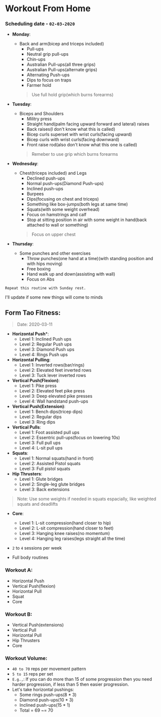 # Workout From Home

### Scheduling date - `02-03-2020`

* **Monday**:
	- Back and arm(bicep and triceps included)
		* Pull-ups
		* Neutral grip pull-ups
		* Chin-ups
		* Australian Pull-ups(all three grips)
		* Australian Pull-ups(alternate grips)
		* Alternating Push-ups
		* Dips to focus on traps
		* Farmer hold
		> Use full hold grip(which burns forearms)

* **Tuesday**:
	- Biceps and Shoulders
		* Militry press
		* Straight hand(palm facing upward forward and lateral) raises
		* Back raises(I don't know what this is called)
		* Bicep curls superset with wrist curls(facing upward)
		* Bicep curls with wrist curls(facing downward)
		* Front raise rod(also don't know what this one is called)
		> Remeber to use grip which burns forearms

* **Wednesday**:
	- Chest(triceps included) and Legs
		* Declined push-ups
		* Normal push-ups(Diamond Push-ups)
		* Inclined push-ups
		* Burpees
		* Dips(focusing on chest and triceps)
		* Something like box-jumps(both legs at same time)
		* Squats(with some weight overhead)
		* Focus on hamstrings and calf
		* Stop at sitting position in air with some weight in hand(back attached to wall or something)
		> Focus on upper chest

* **Thursday**:
	- Some punches and other exercises
		* Throw punches(one hand at a time)(with standing position and with hips moving)
		* Free boxing
		* Hand walk up and down(assisting with wall)
		* Focus on Abs

`Repeat this routine with Sunday rest.`

I'll update if some new things will come to minds

## Form Tao Fitness:
> Date: 2020-03-11

* **Horizontal Push***:
	- Level 1: Inclined Push ups
	- Level 2: Regular Push ups
	- Level 3: Diamond Push ups
	- Level 4: Rings Push ups
* **Horizontal Pulling**:
	- Level 1: Inverted rows(bar/rings)
	- Level 2: Elevated feet inverted rows
	- Level 3: Tuck lever inverted rows
* **Vertical Push(Flexion)**:
	- Level 1: Pike press
	- Level 2: Elevated feet pike press
	- Level 3: Deep elevated pike presses
	- Level 4: Wall handstand push-ups
* **Vertical Push(Extension)**:
	- Level 1: Bench dips(tricep dips)
	- Level 2: Regular dips
	- Level 3: Ring dips
* **Vertical Pulls**:
	- Level 1: Foot assisted pull ups
	- Level 2: Essentric pull-ups(focus on lowering 10s)
	- Level 3: Full pull ups
	- Level 4: L-sit pull ups
* **Squats**:
	- Level 1: Normal squats(hand in front)
	- Level 2: Assisted Pistol squats
	- Level 3: Full pistol squats
* **Hip Thrusters**:
	- Level 1: Glute bridges
	- Level 2: Single-leg glute bridges
	- Level 3: Back extensions
> Note: Use some weights if needed in squats espacially, like weighted squats and deadlifts
* **Core**:
	- Level 1: L-sit compression(hand closer to hip)
	- Level 2: L-sit compression(hand closer to feet)
	- Level 3: Hanging knee raises(no momentum)
	- Level 4: Hanging leg raises(legs straight all the time)

* `2` to `4` sessions per week
* Full body routines

### Workout A:
* Horizontal Push
* Vertical Push(flexion)
* Horizontal Pull
* Squat
* Core

### Workout B:
* Vertical Push(extensions)
* Vertical Pull
* Horizontal Pull
* Hip Thrusters
* Core

### Workout Volume:
* `40 to 70` reps per movement pattern
* `5 to 15` reps per set
* `E.g.,`: If you can do more than 15 of some progression then you need harder progression, if less than 5 then easier progression.
* Let's take horizontal pushings:
	- Some rings push-ups(8 * 3)
	- Diamond push-ups(10 * 3)
	- Inclined push-ups(15 * 1)
	- Total = 69 ~= 70
